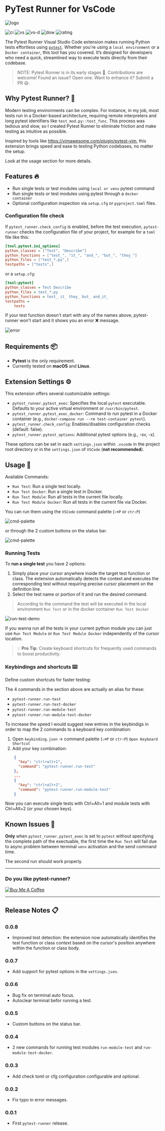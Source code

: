 # PyTest Runner for VsCode

![logo](https://raw.githubusercontent.com/ernestoarbitrio/pytest-runner/main/images/pytest-runner-logo-small.png)

![ci](https://github.com/ernestoarbitrio/pytest-runner/workflows/CI/badge.svg?branch=main) ![vs](https://vsmarketplacebadge.apphb.com/version-short/pamaron.pytest-runner.svg) ![vs-d](https://vsmarketplacebadge.apphb.com/installs/pamaron.pytest-runner.svg) ![dow](https://vsmarketplacebadge.apphb.com/downloads/pamaron.pytest-runner.svg) ![rating](https://vsmarketplacebadge.apphb.com/rating-star/pamaron.pytest-runner.svg)

The Pytest Runner Visual Studio Code extension makes running Python tests effortless using [`pytest`](https://docs.pytest.org). Whether you're using a `local environment` or a `Docker container`, this tool has you covered. It’s designed for developers who need a quick, streamlined way to execute tests directly from their codebase.

> NOTE: Pytest Runner is in its early stages 🐣. Contributions are welcome! Found an issue? Open one. Want to enhance it? Submit a PR 😃.

## Why Pytest Runner? 🌟

Modern testing environments can be complex. For instance, in my job, most tests run in a Docker-based architecture, requiring remote interpreters and long pytest identifiers like `test_mod.py::test_func`. This process was tedious and slow, so I created Pytest Runner to eliminate friction and make testing as intuitive as possible.

Inspired by tools like <https://vimawesome.com/plugin/pytest-vim>, this extension brings speed and ease to testing Python codebases, no matter the setup.

Look at the usage section for more details.

## Features 🔥

- Run single tests or test modules using `local or venv` pytest command
- Run single tests or test modules using pytest through a `docker container`
- Optional configuration inspection via `setup.cfg` or `pyproject.toml` files.

### Configuration file check

If `pytest_runner.check_config` is enabled, before the test execution, `pytest-runner` checks the configuration file of your project, for example for a `toml` file like this:

```toml
[tool.pytest.ini_options]
python_classes = ["Test", "Describe"]
python_functions = ["test_", "it_", "and_", "but_", "they_"]
python_files = ["test_*.py",]
testpaths = ["tests",]
```

or a `setup.cfg`:

```cfg
[tool:pytest]
python_classes = Test Describe
python_files = test_*.py
python_functions = test_ it_ they_ but_ and_it_
testpaths =
    tests
```

If your test function doesn't start with any of the names above, pytest-runner won't start and it shows you an
error ❌ message.

![error](https://raw.githubusercontent.com/ernestoarbitrio/pytest-runner/main/images/err.png)

## Requirements 📦

- **Pytest** is the only requirement.
- Currently tested on **macOS** and **Linux**.

## Extension Settings ⚙️

This extension offers several customizable settings:

- `pytest_runner.pytest_exec`: Specifies the local `pytest` executable. Defaults to your active virtual environment or `/usr/bin/pytest`.
- `pytest_runner.pytest_exec_docker`: Command to run pytest in a Docker container (e.g., `docker-compose run --rm test-container pytest`).
- `pytest_runner.check_config`: Enables/disables configuration checks (default: false).
- `pytest_runner.pytest_options`: Additional pytest options (e.g., -sv, -x).

These options can be set in each `settings.json` within `.vscode` in the project root directory or in the `settings.json` of `VSCode` (**not recommended**).

## Usage 📖

Available Commands:

- `Run Test`: Run a single test locally.
- `Run Test Docker`: Run a single test in Docker.
- `Run Test Module`: Run all tests in the current file locally.
- `Run Test Module Docker`: Run all tests in the current file via Docker.

You can run them using the `VSCode` command palette (`⇧⌘P` or `ctr⇧P`)

![cmd-palette](https://raw.githubusercontent.com/ernestoarbitrio/pytest-runner/main/images/cmd-palette-example.gif)

or through the 2 custom buttons on the status bar.

![cmd-palette](https://raw.githubusercontent.com/ernestoarbitrio/pytest-runner/main/images/custom-buttons.png)

### Running Tests

To **run a single test** you have 2 options:

 1. Simply place your cursor anywhere inside the target test function or class. The extension automatically detects the context and executes the corresponding test without requiring precise cursor placement on the definition line.
 2. Select the test name or portion of it and run the desired command.

 > According to the command the test will be executed in the local environment `Run Test` or in the docker container `Run Test Docker`

 ![run-test-demo](https://raw.githubusercontent.com/ernestoarbitrio/pytest-runner/main/images/run-test-demo.gif)

If you wanna run all the tests in your current python module you can just use `Run Test Module` or `Run Test Module Docker` independently of the cursor location.

>💡 **Pro Tip**: Create keyboard shortcuts for frequently used commands to boost productivity.

### Keybindings and shortcuts ⌨️

Define custom shortcuts for faster testing:

The 4 commands in the section above are actually an alias for these:

- `pytest-runner.run-test`
- `pytest-runner.run-test-docker`
- `pytest-runner.run-module-test`
- `pytest-runner.run-module-test-docker`

To increase the speed I would suggest new entries in the keybindigs in order to map the 2 commands to a keyboard key combination:

  1. Open `keybinding.json` -> command palette (`⇧⌘P` or `ctr⇧P`) `Open Keyboard Shortcut`
  2. Add your key combination:

  ```json
      {
        "key": "ctrl+alt+1",
        "command": "pytest-runner.run-test"
      },
      ...
      {
        "key": "ctrl+alt+2",
        "command": "pytest-runner.run-module-test"
      }
  ```

Now you can execute single tests with Ctrl+Alt+1 and module tests with Ctrl+Alt+2 (or your chosen keys).

## Known Issues 🧐

**Only** when `pytest_runner.pytest_exec` is set to `pytest` without specifying the complete path of the exectuable, the first time the `Run Test` will fail due to async problem between terminal `venv` activation and the send command time.

The second run should work properly.

---

### Do you like pytest-runner?

[![Buy Me A Coffee](https://cdn.buymeacoffee.com/buttons/v2/default-yellow.png)](https://www.buymeacoffee.com/ernestoarb5)

---

## Release Notes 📋

### 0.0.8

- Improved test detection: the extension now automatically identifies the test function or class context based on the cursor's position anywhere within the function or class body.

### 0.0.7

- Add support for pytest options in the `settings.json`.

### 0.0.6

- Bug fix on terminal auto focus.
- Autoclear terminal befor running a test.

### 0.0.5

- Custom buttons on the status bar.

### 0.0.4

- 2 new commands for running test modules `run-module-test` and `run-module-test-docker`.

### 0.0.3

- Add check toml or cfg configuration configurable and optional.

### 0.0.2

- Fix typo in error messages.

### 0.0.1

- First `pytest-runner` release.
